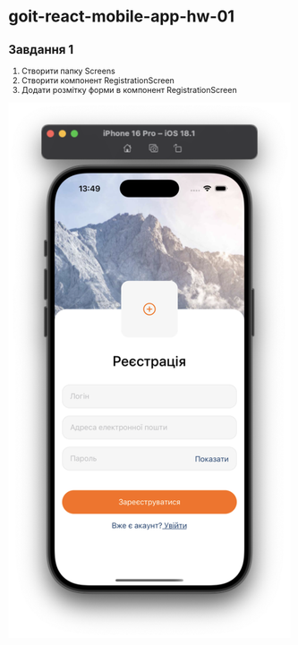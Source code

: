 # goit-react-mobile-app-hw-01

## Завдання 1

1. Створити папку Screens
2. Створити компонент RegistrationScreen
3. Додати розмітку форми в компонент RegistrationScreen

![screenshot](/screenshot/hw_1.png)
